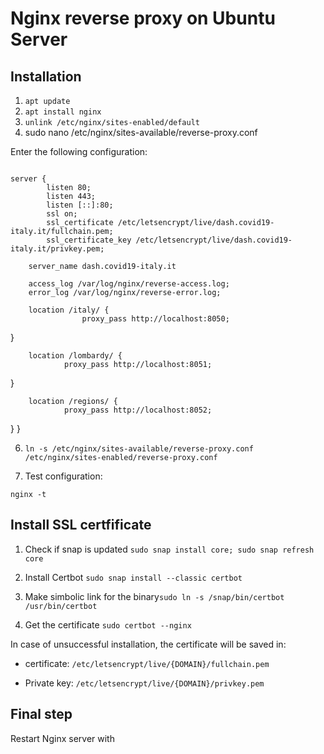 # Nginx reverse proxy on Ubuntu Server

## Installation

1. `apt update`
2. `apt install nginx`
3. `unlink /etc/nginx/sites-enabled/default`
4. sudo nano /etc/nginx/sites-available/reverse-proxy.conf

Enter the following configuration:

```

server {
        listen 80;
        listen 443;
        listen [::]:80;
        ssl on;
        ssl_certificate /etc/letsencrypt/live/dash.covid19-italy.it/fullchain.pem;
        ssl_certificate_key /etc/letsencrypt/live/dash.covid19-italy.it/privkey.pem;
```

        server_name dash.covid19-italy.it
    
        access_log /var/log/nginx/reverse-access.log;
        error_log /var/log/nginx/reverse-error.log;
    
        location /italy/ {
                    proxy_pass http://localhost:8050;

  }

        location /lombardy/ {
                proxy_pass http://localhost:8051;

 }

        location /regions/ {
                proxy_pass http://localhost:8052;

 }
}



6. ```
   ln -s /etc/nginx/sites-available/reverse-proxy.conf /etc/nginx/sites-enabled/reverse-proxy.conf
   
   ```

7.  Test configuration: 
   
   ```
   nginx -t
   ```



## Install SSL certfificate



1. Check if snap is updated `sudo snap install core; sudo snap refresh core`

2. Install Certbot `sudo snap install --classic certbot`

3. Make simbolic link for the binary`sudo ln -s /snap/bin/certbot /usr/bin/certbot`

4. Get the certificate `sudo certbot --nginx`



In case of unsuccessful installation, the certificate will be saved in:

- certificate: `/etc/letsencrypt/live/{DOMAIN}/fullchain.pem`

- Private key: `/etc/letsencrypt/live/{DOMAIN}/privkey.pem`



## Final step

Restart Nginx server with 
